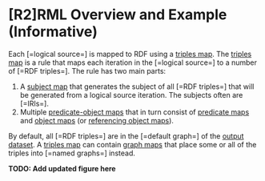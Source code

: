 # [R2]RML Overview and Example (Informative)


Each [=logical source=] is mapped to RDF using a [triples map]().
The [triples map]() is a rule that maps each iteration in the [=logical source=]
to a number of [=RDF triples=].
The rule has two main parts:


 1. A [subject map]() that generates the subject of all [=RDF triples=]
 that will be generated from a logical source iteration.
 The subjects often are [=IRIs=].
 2. Multiple [predicate-object maps]() that
 in turn consist of [predicate maps]() and [object maps]()
 (or [referencing object maps]()).
 
By default, all [=RDF triples=] are in the [=default graph=] of the [output dataset]().
A [triples map]() can contain [graph maps]() that
place some or all of the triples into [=named graphs=] instead. 

**TODO: Add updated figure here**
